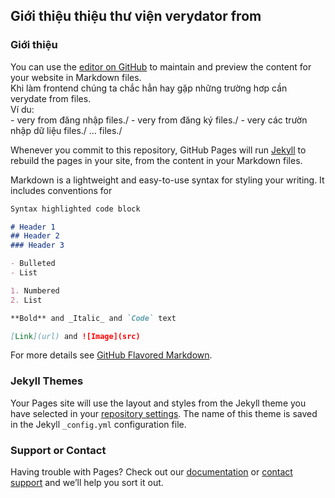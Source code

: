 ## Giới thiệu thiệu thư viện verydator from

### Giới thiệu
You can use the [editor on GitHub](https://github.com/thanhdat19521/thanhdat19521.github.io/edit/main/index.md) to maintain and preview the content for your website in Markdown files.\
Khi làm frontend chúng ta chắc hẳn hay gặp những trường hơp cần verydate from files.\
Ví du: \
    - very from đăng nhập files./
    - very from đăng ký files./
    - very các trườn nhập dữ liệu files./
    ... files./

Whenever you commit to this repository, GitHub Pages will run [Jekyll](https://jekyllrb.com/) to rebuild the pages in your site, from the content in your Markdown files.



Markdown is a lightweight and easy-to-use syntax for styling your writing. It includes conventions for

```markdown
Syntax highlighted code block

# Header 1
## Header 2
### Header 3

- Bulleted
- List

1. Numbered
2. List

**Bold** and _Italic_ and `Code` text

[Link](url) and ![Image](src)
```

For more details see [GitHub Flavored Markdown](https://guides.github.com/features/mastering-markdown/).

### Jekyll Themes

Your Pages site will use the layout and styles from the Jekyll theme you have selected in your [repository settings](https://github.com/thanhdat19521/thanhdat19521.github.io/settings). The name of this theme is saved in the Jekyll `_config.yml` configuration file.

### Support or Contact

Having trouble with Pages? Check out our [documentation](https://docs.github.com/categories/github-pages-basics/) or [contact support](https://support.github.com/contact) and we’ll help you sort it out.
